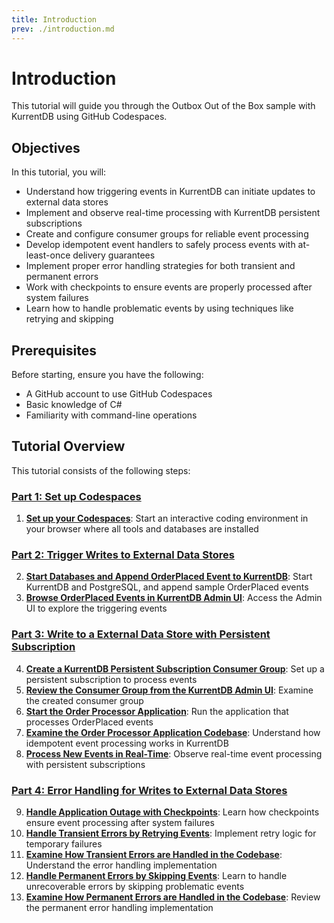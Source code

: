 ```yaml
---
title: Introduction
prev: ./introduction.md
---
```


# Introduction

This tutorial will guide you through the Outbox Out of the Box sample with KurrentDB using GitHub Codespaces.

## Objectives

In this tutorial, you will:

- Understand how triggering events in KurrentDB can initiate updates to external data stores
- Implement and observe real-time processing with KurrentDB persistent subscriptions
- Create and configure consumer groups for reliable event processing
- Develop idempotent event handlers to safely process events with at-least-once delivery guarantees
- Implement proper error handling strategies for both transient and permanent errors
- Work with checkpoints to ensure events are properly processed after system failures
- Learn how to handle problematic events by using techniques like retrying and skipping

## Prerequisites

Before starting, ensure you have the following:

- A GitHub account to use GitHub Codespaces
- Basic knowledge of C#
- Familiarity with command-line operations

## Tutorial Overview

This tutorial consists of the following steps:

### [Part 1: Set up Codespaces](tutorial-1.md)
1. **[Set up your Codespaces](tutorial-1.md#step-1-set-up-your-codespaces)**: Start an interactive coding environment in your browser where all tools and databases are installed

### [Part 2: Trigger Writes to External Data Stores](tutorial-2.md)
2. **[Start Databases and Append OrderPlaced Event to KurrentDB](tutorial-2.md#step-2-start-databases-and-append-orderplaced-event-to-kurrentdb)**: Start KurrentDB and PostgreSQL, and append sample OrderPlaced events
3. **[Browse OrderPlaced Events in KurrentDB Admin UI](tutorial-2.md#step-3-browse-orderplaced-events-in-kurrentdb-admin-ui)**: Access the Admin UI to explore the triggering events

### [Part 3: Write to a External Data Store with Persistent Subscription](tutorial-3.md)
4. **[Create a KurrentDB Persistent Subscription Consumer Group](tutorial-3.md#step-4-create-a-kurrentdb-persistent-subscription-consumer-group)**: Set up a persistent subscription to process events
5. **[Review the Consumer Group from the KurrentDB Admin UI](tutorial-3.md#step-5-review-the-consumer-group-from-the-kurrentdb-admin-ui)**: Examine the created consumer group
6. **[Start the Order Processor Application](tutorial-3.md#step-6-start-the-order-processor-application)**: Run the application that processes OrderPlaced events
7. **[Examine the Order Processor Application Codebase](tutorial-3.md#step-7-examine-the-order-processor-application-codebase)**: Understand how idempotent event processing works in KurrentDB
8. **[Process New Events in Real-Time](tutorial-3.md#step-8-process-new-events-in-real-time)**: Observe real-time event processing with persistent subscriptions

### [Part 4: Error Handling for Writes to External Data Stores](tutorial-4.md)
9. **[Handle Application Outage with Checkpoints](tutorial-4.md#step-9-handle-application-outage-with-checkpoints)**: Learn how checkpoints ensure event processing after system failures
10. **[Handle Transient Errors by Retrying Events](tutorial-4.md#step-10-handle-transient-errors-by-retrying-events)**: Implement retry logic for temporary failures
11. **[Examine How Transient Errors are Handled in the Codebase](tutorial-4.md#step-11-examine-how-transient-errors-are-handled-in-the-codebase)**: Understand the error handling implementation
12. **[Handle Permanent Errors by Skipping Events](tutorial-4.md#step-12-handle-permanent-errors-by-skipping-events)**: Learn to handle unrecoverable errors by skipping problematic events
13. **[Examine How Permanent Errors are Handled in the Codebase](tutorial-4.md#step-13-examine-how-permanent-errors-are-handled-in-the-codebase)**: Review the permanent error handling implementation
